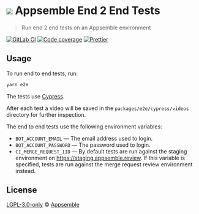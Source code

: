 # ![](https://gitlab.com/appsemble/appsemble/-/raw/0.20.30/config/assets/logo.svg) Appsemble End 2 End Tests

> Run end 2 end tests on an Appsemble environment

[![GitLab CI](https://gitlab.com/appsemble/appsemble/badges/0.20.30/pipeline.svg)](https://gitlab.com/appsemble/appsemble/-/releases/0.20.30)
[![Code coverage](https://codecov.io/gl/appsemble/appsemble/branch/0.20.30/graph/badge.svg)](https://codecov.io/gl/appsemble/appsemble)
[![Prettier](https://img.shields.io/badge/code_style-prettier-ff69b4.svg)](https://prettier.io)

## Usage

To run end to end tests, run:

```sh
yarn e2e
```

The tests use [Cypress](https://www.cypress.io/).

After each test a video will be saved in the `packages/e2e/cypress/videos` directory for further
inspection.

The end to end tests use the following environment variables:

- `BOT_ACCOUNT_EMAIL` — The email address used to login.
- `BOT_ACCOUNT_PASSWORD` — The password used to login.
- `CI_MERGE_REQUEST_IID` — By default tests are run against the staging environment on
  <https://staging.appsemble.review>. If this variable is specified, tests are run against the merge
  request review environment instead.

## License

[LGPL-3.0-only](https://gitlab.com/appsemble/appsemble/-/blob/0.20.30/LICENSE.md) ©
[Appsemble](https://appsemble.com)
